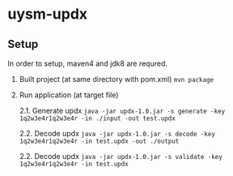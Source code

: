 # uysm-updx
## Setup

In order to setup, maven4 and jdk8 are requred.

 1. Built project (at same directory with pom.xml)
    `mvn package`
 2. Run application (at target file)

    2.1. Generate updx
    `java -jar updx-1.0.jar -s generate -key 1q2w3e4r1q2w3e4r -in ./input -out test.updx`

    2.2. Decode updx
    `java -jar updx-1.0.jar -s decode -key 1q2w3e4r1q2w3e4r -in test.updx -out ./output`
    
    2.2. Decode updx
    `java -jar updx-1.0.jar -s validate -key 1q2w3e4r1q2w3e4r -in test.updx`

